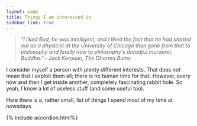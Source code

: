 ```yaml
---
layout: page
title: Things I am interested in
sidebar_link: true
---
```


> _"I liked Bud, he was intelligent, and I liked the fact that he had started out as a physicist at the University of Chicago then gone from that to philosophy and finally now to philosophy's dreadful murderer, Buddha."_ - Jack Kerouac, _The Dharma Bums_

I consider myself a person with plenty different interests. That does not mean that I exploit them all; there is no human time for that. However, every now and then I get inside another, completely fascinating rabbit hole. So yeah, I know a lot of useless stuff (and some useful too). 

Here there is a, rather small, list of things I spend most of my time at nowadays.

<!--
<p class="message">
  Hey there! This page is included as an example. Feel free to customize it
  for your own use upon downloading. Carry on!
</p>
-->

{% include accordion.html%}
